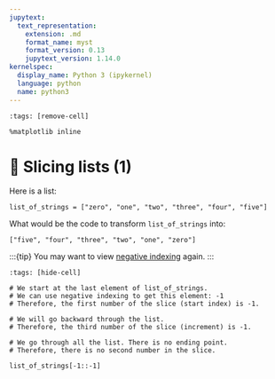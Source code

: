 ```yaml
---
jupytext:
  text_representation:
    extension: .md
    format_name: myst
    format_version: 0.13
    jupytext_version: 1.14.0
kernelspec:
  display_name: Python 3 (ipykernel)
  language: python
  name: python3
---
```


```{code-cell} ipython3
:tags: [remove-cell]

%matplotlib inline
```

# 💪 Slicing lists (1)

Here is a list:

```{code-cell} ipython3
list_of_strings = ["zero", "one", "two", "three", "four", "five"]
```

What would be the code to transform `list_of_strings` into:

```
["five", "four", "three", "two", "one", "zero"]
```

:::{tip}
You may want to view [negative indexing](python_lists_indexing.md) again.
:::

```{code-cell} ipython3
:tags: [hide-cell]

# We start at the last element of list_of_strings.
# We can use negative indexing to get this element: -1
# Therefore, the first number of the slice (start index) is -1.

# We will go backward through the list.
# Therefore, the third number of the slice (increment) is -1.

# We go through all the list. There is no ending point.
# Therefore, there is no second number in the slice.

list_of_strings[-1::-1]
```
